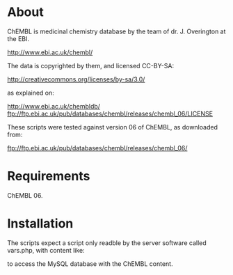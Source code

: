 # About

ChEMBL is medicinal chemistry database by the team of dr. J. Overington at the EBI.

  http://www.ebi.ac.uk/chembl/

The data is copyrighted by them, and licensed CC-BY-SA:

  http://creativecommons.org/licenses/by-sa/3.0/

as explained on:

  http://www.ebi.ac.uk/chembldb/
  ftp://ftp.ebi.ac.uk/pub/databases/chembl/releases/chembl_06/LICENSE

These scripts were tested against version 06 of ChEMBL, as downloaded from:

  ftp://ftp.ebi.ac.uk/pub/databases/chembl/releases/chembl_06/

# Requirements

ChEMBL 06.

# Installation

The scripts expect a script only readble by the server software called vars.php, with content like:

<?php

$db = 'chembl_06';
$user = 'user';
$pwd = 'secret';

?>

to access the MySQL database with the ChEMBL content.
